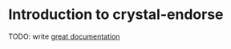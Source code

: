 # Introduction to crystal-endorse

TODO: write [great documentation](http://jacobian.org/writing/what-to-write/)

